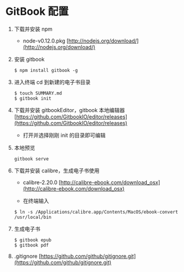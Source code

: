 # GitBook 配置

1. 下载并安装 npm

	* node-v0.12.0.pkg [http://nodejs.org/download/](http://nodejs.org/download/)

2. 安装 gitbook

	`$ npm install gitbook -g`

3. 进入终端 cd 到新建的电子书目录

	```
	$ touch SUMMARY.md
	$ gitbook init
	```

4. 下载并安装 gitbookEditor，gitbook 本地编辑器 [https://github.com/GitbookIO/editor/releases](https://github.com/GitbookIO/editor/releases)

	* 打开并选择刚刚 init 的目录即可编辑

5. 本地预览

	```
	gitbook serve
	```
	
6. 下载并安装 calibre，生成电子书使用

	* calibre-2.20.0 [http://calibre-ebook.com/download_osx](http://calibre-ebook.com/download_osx)
	
	* 在终端输入
	
	`$ ln -s /Applications/calibre.app/Contents/MacOS/ebook-convert /usr/local/bin`
	
7. 生成电子书

	```
	$ gitbook epub
	$ gitbook pdf
	```
	
8. .gitignore [https://github.com/github/gitignore.git](https://github.com/github/gitignore.git)	


